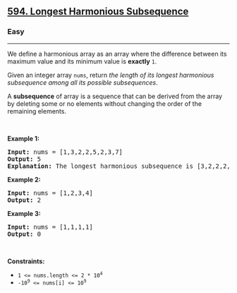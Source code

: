 <h2><a href="https://leetcode.com/problems/longest-harmonious-subsequence/">594. Longest Harmonious Subsequence</a></h2><h3>Easy</h3><hr><div><p>We define a harmonious array as an array where the difference between its maximum value and its minimum value is <b>exactly</b> <code>1</code>.</p>

<p>Given an integer array <code>nums</code>, return <em>the length of its longest harmonious subsequence among all its possible subsequences</em>.</p>

<p>A <strong>subsequence</strong> of array is a sequence that can be derived from the array by deleting some or no elements without changing the order of the remaining elements.</p>

<p>&nbsp;</p>
<p><strong>Example 1:</strong></p>

<pre><strong>Input:</strong> nums = [1,3,2,2,5,2,3,7]
<strong>Output:</strong> 5
<strong>Explanation:</strong> The longest harmonious subsequence is [3,2,2,2,3].
</pre>

<p><strong>Example 2:</strong></p>

<pre><strong>Input:</strong> nums = [1,2,3,4]
<strong>Output:</strong> 2
</pre>

<p><strong>Example 3:</strong></p>

<pre><strong>Input:</strong> nums = [1,1,1,1]
<strong>Output:</strong> 0
</pre>

<p>&nbsp;</p>
<p><strong>Constraints:</strong></p>

<ul>
	<li><code>1 &lt;= nums.length &lt;= 2 * 10<sup>4</sup></code></li>
	<li><code>-10<sup>9</sup> &lt;= nums[i] &lt;= 10<sup>9</sup></code></li>
</ul></div>